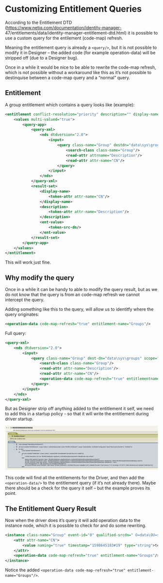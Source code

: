 # Customizing Entitlement Queries

According to the Entitlement DTD (https://www.netiq.com/documentation/identity-manager- 47/entitlements/data/identity-manager-entitlement-dtd.html) it is possible to use a custom query for the entilement (code-map) refresh.

Meaning the entitlement query is already a ```<query/>```, but it is not possible to modify it in Designer – the added code (for example operation-data) will be stripped off (due to a Designer bug).

Once in a while it would be nice to be able to rewrite the code-map refresh, which is not possible without a workaround like this as it’s not possible to destinquise between a code-map query and a “normal” query.

## Entitlement

A group entitlement which contains a query looks like (example):

```xml
<entitlement conflict-resolution="priority" description="" display-name="Test">
    <values multi-valued="true">
        <query-app>
            <query-xml>
                <nds dtdversion="2.0">
                    <input>
                        <query class-name="Group" destdn="data\sys\groups" scope="subtree">
                            <search-class class-name="Group"/>
                            <read-attr attrname="Description"/>
                            <read-attr attr-name="CN"/>
                        </query>
                    </input>
                </nds>
            </query-xml>
            <result-set>
                <display-name>
                    <token-attr attr-name="CN"/>
                </display-name>
                <description>
                    <token-attr attr-name="Description"/>
                </description>
                <ent-value>
                    <token-src-dn/>
                </ent-value>
            </result-set>
        </query-app>
    </values>
</entitlement>
```

This will work just fine.

## Why modify the query

Once in a while it can be handy to able to modify the query result, but as we do not know that the query is from an code-map refresh we cannot intercept the query.

Adding something like this to the query, will allow us to identitfy where the query originates:
```xml
<operation-data code-map-refresh="true" entitlement-name="Groups"/>
```

Full query:
```xml
<query-xml>
    <nds dtdversion="2.0">
        <input>
            <query class-name="Group" dest-dn="data\sys\groups" scope="subtree">
                <search-class class-name="Group"/>
                <read-attr attr-name="Description"/>
                <read-attr attr-name="CN"/>
                <operation-data code-map-refresh="true" entitlementname="Groups"/>
            </query>
        </input>
    </nds>
</query-xml>
```

But as Designer strip off anything added to the entitlement it self, we need to add this in a startup policy - so that it will write the entitlement during driver startup.

![driver-startup](driver-startup.png)

This code will find all the entitlements for the Driver, and then add the ```<operation-data/>``` to the
entitlement query (if it’s not already there). Maybe there should be a check for the query it self – but
the example proves its point.

## The Entitlement Query Result

Now when the driver does it’s query it will add operation data to the instance node, which it is possible to check for and do some rewriting.

```xml
<instance class-name="Group" event-id="0" qualified-srcdn=" O=data\OU=sys\OU=groups\CN=test-group-14" src-dn="\mytree\data\sys\groups\testgroup-14" src-entry-id="33628">
    <attr attr-name="CN">
        <value naming="true" timestamp="1598645183#19" type="string">test-group-14</value>
    </attr>
    <operation-data code-map-refresh="true" entitlement-name="Groups"/>
</instance>
```

Notice the added ```<operation-data code-map-refresh="true" entitlement-name="Groups"/>```.